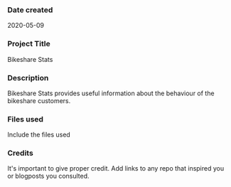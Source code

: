 ### Date created
2020-05-09

### Project Title
Bikeshare Stats

### Description
Bikeshare Stats provides useful information about the behaviour of the bikeshare customers.

### Files used
Include the files used

### Credits
It's important to give proper credit. Add links to any repo that inspired you or blogposts you consulted.
